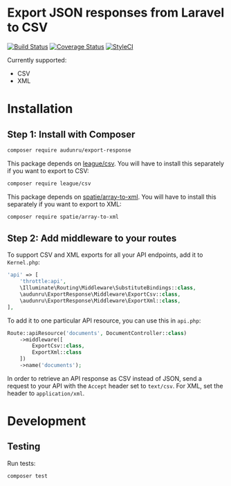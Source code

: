 # Export JSON responses from Laravel to CSV

[![Build Status](https://app.travis-ci.com/audunru/export-response.svg?branch=master)](https://app.travis-ci.com/audunru/export-response)
[![Coverage Status](https://coveralls.io/repos/github/audunru/export-response/badge.svg?branch=master)](https://coveralls.io/github/audunru/export-response?branch=master)
[![StyleCI](https://github.styleci.io/repos/407671897/shield?branch=master)](https://github.styleci.io/repos/407671897)

Currently supported:

- CSV
- XML

# Installation

## Step 1: Install with Composer

```bash
composer require audunru/export-response
```

This package depends on [league/csv](https://csv.thephpleague.com/). You will have to install this separately if you want to export to CSV:

```bash
composer require league/csv
```

This package depends on [spatie/array-to-xml](https://github.com/spatie/array-to-xml). You will have to install this separately if you want to export to XML:

```bash
composer require spatie/array-to-xml
```

## Step 2: Add middleware to your routes

To support CSV and XML exports for all your API endpoints, add it to `Kernel.php`:

```php
'api' => [
    'throttle:api',
    \Illuminate\Routing\Middleware\SubstituteBindings::class,
    \audunru\ExportResponse\Middleware\ExportCsv::class,
    \audunru\ExportResponse\Middleware\ExportXml::class,
],
```

To add it to one particular API resource, you can use this in `api.php`:

```php
Route::apiResource('documents', DocumentController::class)
    ->middleware([
        ExportCsv::class,
        ExportXml::class
    ])
    ->name('documents');
```

In order to retrieve an API response as CSV instead of JSON, send a request to your API with the `Accept` header set to `text/csv`. For XML, set the header to `application/xml`.

# Development

## Testing

Run tests:

```bash
composer test
```

